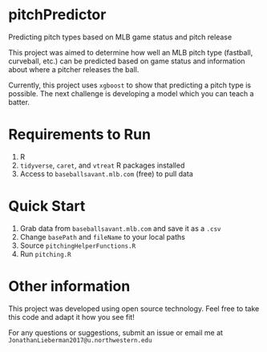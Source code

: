 # pitchPredictor
Predicting pitch types based on MLB game status and pitch release

This project was aimed to determine how well an MLB pitch type (fastball, curveball, etc.) can be predicted based on game status and information about where a pitcher releases the ball.

Currently, this project uses `xgboost` to show that predicting a pitch type is possible. The next challenge is developing a model which you can teach a batter.

# Requirements to Run
1. R
2. `tidyverse`, `caret`, and `vtreat` R packages installed
3. Access to `baseballsavant.mlb.com` (free) to pull data

# Quick Start
1. Grab data from `baseballsavant.mlb.com` and save it as a `.csv`
2. Change `basePath` and `fileName` to your local paths
3. Source `pitchingHelperFunctions.R`
4. Run `pitching.R`

# Other information
This project was developed using open source technology. Feel free to take this code and adapt it how you see fit! 

For any questions or suggestions, submit an issue or email me at `JonathanLieberman2017@u.northwestern.edu`

